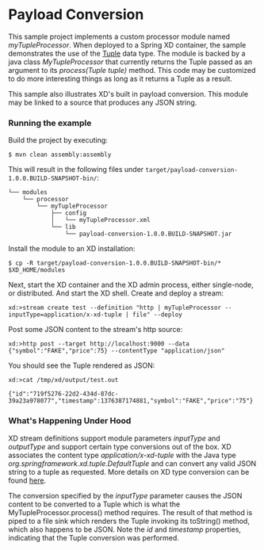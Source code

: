 Payload Conversion
==================

This sample project implements a custom processor module named *myTupleProcessor*. When deployed to a Spring XD container, the sample demonstrates the use of the [Tuple][] data type. The module is backed by a java class *MyTupleProcessor* that currently returns the Tuple passed as an argument to its *process(Tuple tuple)* method. This code may be customized to do more interesting things as long as it returns a Tuple as a result.

This sample also illustrates XD's built in payload conversion. This module may be linked to a source that produces any JSON string.

### Running the example

Build the project by executing:

	$ mvn clean assembly:assembly

This will result in the following files under `target/payload-conversion-1.0.0.BUILD-SNAPSHOT-bin/`:

```
└── modules
    └── processor
        └── myTupleProcessor
            ├── config
            │   └── myTupleProcessor.xml
            └── lib
                └── payload-conversion-1.0.0.BUILD-SNAPSHOT.jar
```

Install the module to an XD installation:

	$ cp -R target/payload-conversion-1.0.0.BUILD-SNAPSHOT-bin/* $XD_HOME/modules

Next, start the XD container and the XD admin process, either single-node, or distributed. And start the XD shell. Create and deploy a stream:

	xd:>stream create test --definition "http | myTupleProcessor --inputType=application/x-xd-tuple | file" --deploy

Post some JSON content to the stream's http source:

	xd:>http post --target http://localhost:9000 --data {"symbol":"FAKE","price":75} --contentType "application/json"

You should see the Tuple rendered as JSON:
	
	xd:>cat /tmp/xd/output/test.out
	
	{"id":"719f5276-22d2-434d-87dc-39a23a978077","timestamp":1376387174881,"symbol":"FAKE","price":"75"}

### What's Happening Under Hood

XD stream definitions support module parameters *inputType* and *outputType* and support certain type conversions out of the box. XD associates the content type *application/x-xd-tuple* with the Java type *org.springframework.xd.tuple.DefaultTuple* and can convert any valid JSON string to a tuple as requested. More details on XD type conversion can be found [here](https://github.com/spring-projects/spring-xd/wiki/Type-Conversion).
    
The conversion specified by the *inputType* parameter causes the JSON content to be converted to a Tuple which is what the MyTupleProcessor.process() method requires. The result of that method is piped to a file sink which renders the Tuple invoking its toString() method, which also happens to be JSON. Note the *id* and *timestamp* properties, indicating that the Tuple conversion was performed.   

[Tuple]: https://github.com/spring-projects/spring-xd/wiki/Tuples